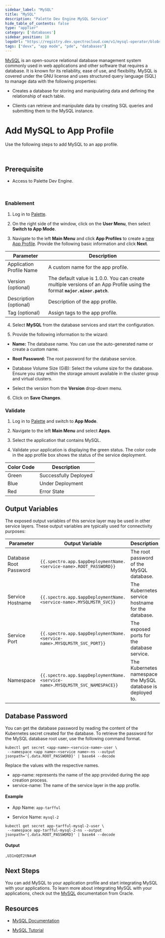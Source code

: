 ```yaml
---
sidebar_label: "MySQL"
title: "MySQL"
description: "Palette Dev Engine MySQL Service"
hide_table_of_contents: false
type: "appTier"
category: ['databases']
sidebar_position: 10
logoUrl: "https://registry.dev.spectrocloud.com/v1/mysql-operator/blobs/sha256:2d59bc428916752528280eac03330d712164163e2f3c476409f5c25d8a7c2778?type=image/png"
tags: ["devx", "app mode", "pde", "databases"]
---
```



[MySQL](https://www.mysql.com/) is an open-source relational database management system commonly used in web applications and other software that requires a database. It is known for its reliability, ease of use, and flexibility. MySQL is covered under the GNU license and uses structured query language (SQL) to manage data with the following properties:

* Creates a database for storing and manipulating data and defining the relationship of each table.


* Clients can retrieve and manipulate data by creating SQL queries and submitting them to the MySQL instance.


# Add MySQL to App Profile

Use the following steps to add MySQL to an app profile.

<br />

## Prerequisite

- Access to Palette Dev Engine.

<br />

### Enablement

1. Log in to [Palette](https://console.spectrocloud.com).


2. On the right side of the window, click on the **User Menu**, then select **Switch to App Mode**.


3. Navigate to the left **Main Menu** and click **App Profiles** to create a [new App Profile](../../create-app-profile.md). Provide the following basic information and click **Next**.

|    **Parameter**            | **Description** |
|-----------------------------|-----------------|
|Application Profile Name     | A custom name for the app profile.|
|Version (optional)           | The default value is 1.0.0. You can create multiple versions of an App Profile using the format **`major.minor.patch`**.|
|Description (optional)       | Description of the app profile.| 
|Tag (optional)               | Assign tags to the app profile.|
 

4. Select **MySQL** from the database services and start the configuration.
  

5. Provide the following information to the wizard:
  * **Name:** The database name. You can use the auto-generated name or create a custom name.
  * **Root Password:** The root password for the database service.

  * Database Volume Size (GiB): Select the volume size for the database. Ensure you stay within the storage amount available in the cluster group and virtual clusters.

  * Select the version from the **Version** drop-down menu.

6. Click on **Save Changes**.

### Validate

1. Log in to [Palette](https://console.spectrocloud.com) and switch to **App Mode**.


2. Navigate to the left **Main Menu** and select **Apps**.



3. Select the application that contains MySQL.



4. Validate your application is displaying the green status. The color code in the app profile box shows the status of the service deployment.

|**Color Code**| **Description**|
|--------------|--------------|
|Green| Successfully Deployed|
|Blue | Under Deployment|
|Red  | Error State|


## Output Variables

The exposed output variables of this service layer may be used in other service layers. These output variables are typically used for connectivity purposes:

| Parameter              | Output Variable                                                                     | Description                                     |
|------------------------|-------------------------------------------------------------------------------------|-------------------------------------------------|
| Database Root Password | `{{.spectro.app.$appDeploymentName.<service-name>.ROOT_PASSWORD}}`              | The root password of the MySQL database. |
| Service Hostname       | `{{.spectro.app.$appDeploymentName.<service-name>.MYSQLMSTR_SVC}}`      | The Kubernetes service hostname for the database.                |
| Service Port           | `{{.spectro.app.$appDeploymentName.<service-name>.MYSQLMSTR_SVC_PORT}}` | The exposed ports for the database service.              |
| Namespace           | `{{.spectro.app.$appDeploymentName.<service-name>.MYSQLMSTR_SVC_NAMESPACE}}` | The Kubernetes namespace the MySQL database is deployed to.              |



## Database Password

You can get the database password by reading the content of the Kubernetes secret created for the database. To retrieve the password for the MySQL database root user, use the following command format. 

```shell
kubectl get secret <app-name>-<service-name>-user \
 --namespace <app name>-<service name>-ns --output jsonpath='{.data.ROOT_PASSWORD}' | base64 --decode
```

Replace the values with the respective names.

  * app-name: represents the name of the app provided during the app creation process.
  * service-name: The name of the service layer in the app profile.

#### Example 

- App Name: `app-tarfful`

- Service Name: `mysql-2`


```shell
kubectl get secret app-tarfful-mysql-2-user \
 --namespace app-tarfful-mysql-2-ns --output jsonpath='{.data.ROOT_PASSWORD}' | base64 --decode
```
#### Output
```shell hideClipboard
,U31nQ@T2tN4uM
```

## Next Steps

You can add MySQL to your application profile and start integrating MySQL with your applications. To learn more about integrating MySQL with your applications, check out the [MySQL](https://redis.io/docs/manual/) documentation from Oracle.



## Resources

- [MySQL Documentation](https://dev.mysql.com/doc/)


- [MySQL Tutorial](https://dev.mysql.com/doc/refman/8.0/en/tutorial.html)